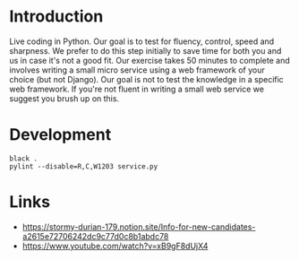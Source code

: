 # Introduction

Live coding in Python. Our goal is to test for fluency, control, speed and sharpness. We prefer to do this step initially to save time for both you and us in case it's not a good fit. Our exercise takes 50 minutes to complete and involves writing a small micro service using a web framework of your choice (but not Django). Our goal is not to test the knowledge in a specific web framework. If you're not fluent in writing a small web service we suggest you brush up on this.



# Development


```
black .
pylint --disable=R,C,W1203 service.py
```

# Links

*  https://stormy-durian-179.notion.site/Info-for-new-candidates-a2615e72706242dc9c77d0c8b1abdc78
*  https://www.youtube.com/watch?v=xB9gF8dUjX4 
